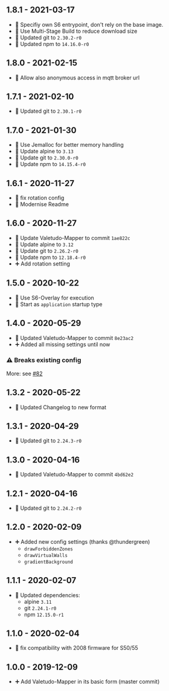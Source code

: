 ## 1.8.1 - 2021-03-17

* 🐛 Specifiy own S6 entrypoint, don't rely on the base image.
* 🔨 Use Multi-Stage Build to reduce download size
* 🔼 Updated git to `2.30.2-r0`
* 🔼 Updated npm to `14.16.0-r0`


## 1.8.0 - 2021-02-15

* 🔨 Allow also anonymous access in mqtt broker url


## 1.7.1 - 2021-02-10

* 🔼 Updated git to `2.30.1-r0`


## 1.7.0 - 2021-01-30

* 🔨 Use Jemalloc for better memory handling
* 🔼 Update alpine to `3.13`
* 🔼 Update git to `2.30.0-r0`
* 🔼 Update npm to `14.15.4-r0`

## 1.6.1 - 2020-11-27

* 🐛 fix rotation config
* 🔨 Modernise Readme

## 1.6.0 - 2020-11-27

* 🔼 Update Valetudo-Mapper to commit `1ae822c`
* 🔼 Update alpine to `3.12`
* 🔼 Update git to `2.26.2-r0`
* 🔼 Update npm to `12.18.4-r0`
* ➕ Add rotation setting


## 1.5.0 - 2020-10-22

* 🔨 Use S6-Overlay for execution
* 🔨 Start as `application` startup type


## 1.4.0 - 2020-05-29

* 🔼 Updated Valetudo-Mapper to commit `8e23ac2`
* ➕ Added all missing settings until now

### ⚠️ Breaks existing config

More: see [#82](https://github.com/Poeschl/Hassio-Addons/pull/82)


## 1.3.2 - 2020-05-22

* 🔨 Updated Changelog to new format


## 1.3.1 - 2020-04-29

* 🔼 Updated git to `2.24.3-r0`


## 1.3.0 - 2020-04-16

* 🔼 Updated Valetudo-Mapper to commit `4bd62e2`


## 1.2.1 - 2020-04-16

* 🔼 Updated git to `2.24.2-r0`


## 1.2.0 - 2020-02-09

* ➕ Added new config settings (thanks @thundergreen)
  * `drawForbiddenZones`
  * `drawVirtualWalls`
  * `gradientBackground`


## 1.1.1 - 2020-02-07

* 🔼 Updated dependencies:
  * alpine `3.11`
  * git `2.24.1-r0`
  * npm `12.15.0-r1`


## 1.1.0 - 2020-02-04

* 🐛 fix compatibility with 2008 firmware for S50/55


## 1.0.0 - 2019-12-09

* ➕ Add Valetudo-Mapper in its basic form (master commit)
